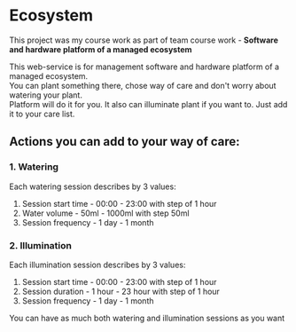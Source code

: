 # Ecosystem  

This project was my course work as part of team course work - **Software and hardware platform of a managed ecosystem**

This web-service is for management software and hardware platform of a managed ecosystem.  
You can plant something there, chose way of care and don't worry about watering your plant.  
Platform will do it for you. It also can illuminate plant if you want to. Just add it to your care list.  

## Actions you can add to your way of care:
### 1. Watering  
Each watering session describes by 3 values:
1. Session start time - 00:00 - 23:00 with step of 1 hour               
2. Water volume - 50ml - 1000ml with step 50ml
3. Session frequency - 1 day - 1 month

### 2. Illumination  
Each illumination session describes by 3 values:
1. Session start time - 00:00 - 23:00 with step of 1 hour
2. Session duration - 1 hour - 23 hour with step of 1 hour
3. Session frequency - 1 day - 1 month

You can have as much both watering and illumination sessions as you want

